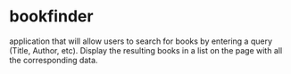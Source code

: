 # bookfinder
application that will allow users to search for books by entering a query (Title, Author, etc). Display the resulting books in a list on the page with all the corresponding data.
